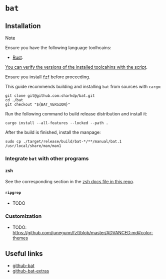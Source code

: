 # `bat`

## Installation

> [!NOTE]
>
> Ensure you have the following language toolhcains:
> - [Rust](../../system-setup/toolchains/rust/README.md).
>
> [You can verify the versions of the installed toolcahins with the script](../system-setup/toolchains/README.md#verify-versions-of-the-installed-toolchains).

Ensure you install [`fzf`](../fzf/README.md) before proceeding.

This guide recommends building and installing `bat` from sources with `cargo`:

```shell
git clone git@github.com:sharkdp/bat.git
cd ./bat
git checkout "${BAT_VERSION}"
```

Run the following command to build release distribution and install it:

```shell
cargo install --all-features --locked --path .
```

After the build is finished, install the manpage:

```shell
sudo cp ./target/release/build/bat-*/**/manual/bat.1 /usr/local/share/man/man1
```

### Integrate `bat` with other programs

#### zsh

See the corresponding section in the [zsh docs file in this repo](../../zsh/README.md#bat).

#### `ripgrep`

- TODO

### Customization

- TODO: https://github.com/junegunn/fzf/blob/master/ADVANCED.md#color-themes

## Useful links

- [github-bat][github-bat]
- [github-bat-extras][github-bat-extras]

[github-bat]: <https://github.com/sharkdp/bat>
[github-bat-extras]: <https://github.com/eth-p/bat-extras>

